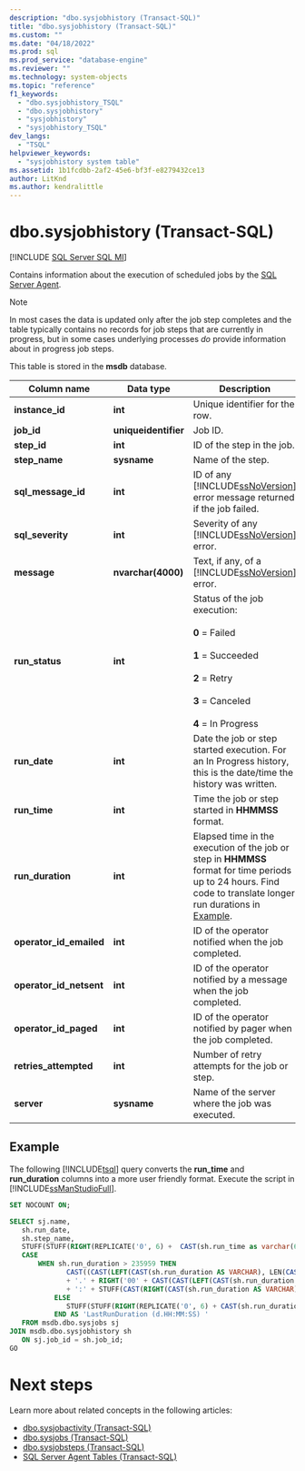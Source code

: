 ```yaml
---
description: "dbo.sysjobhistory (Transact-SQL)"
title: "dbo.sysjobhistory (Transact-SQL)"
ms.custom: ""
ms.date: "04/18/2022"
ms.prod: sql
ms.prod_service: "database-engine"
ms.reviewer: ""
ms.technology: system-objects
ms.topic: "reference"
f1_keywords: 
  - "dbo.sysjobhistory_TSQL"
  - "dbo.sysjobhistory"
  - "sysjobhistory"
  - "sysjobhistory_TSQL"
dev_langs: 
  - "TSQL"
helpviewer_keywords: 
  - "sysjobhistory system table"
ms.assetid: 1b1fcdbb-2af2-45e6-bf3f-e8279432ce13
author: LitKnd
ms.author: kendralittle
---
```

# dbo.sysjobhistory (Transact-SQL)
[!INCLUDE [SQL Server SQL MI](../../includes/applies-to-version/sql-asdbmi.md)]

Contains information about the execution of scheduled jobs by the [SQL Server Agent](../../ssms/agent/sql-server-agent.md).
  
> [!NOTE]
> In most cases the data is updated only after the job step completes and the table typically contains no records for job steps that are currently in progress, but in some cases underlying processes *do* provide information about in progress job steps.

This table is stored in the **msdb** database.  
  
|Column name|Data type|Description|  
|-----------------|---------------|-----------------|  
|**instance_id**|**int**|Unique identifier for the row.|  
|**job_id**|**uniqueidentifier**|Job ID.|  
|**step_id**|**int**|ID of the step in the job.|  
|**step_name**|**sysname**|Name of the step.|  
|**sql_message_id**|**int**|ID of any [!INCLUDE[ssNoVersion](../../includes/ssnoversion-md.md)] error message returned if the job failed.|  
|**sql_severity**|**int**|Severity of any [!INCLUDE[ssNoVersion](../../includes/ssnoversion-md.md)] error.|  
|**message**|**nvarchar(4000)**|Text, if any, of a [!INCLUDE[ssNoVersion](../../includes/ssnoversion-md.md)] error.|  
|**run_status**|**int**|Status of the job execution:<br /><br /> **0** = Failed<br /><br /> **1** = Succeeded<br /><br /> **2** = Retry<br /><br /> **3** = Canceled<br /><br />**4** = In Progress|  
|**run_date**|**int**|Date the job or step started execution. For an In Progress history, this is the date/time the history was written.|  
|**run_time**|**int**|Time the job or step started in **HHMMSS** format.|  
|**run_duration**|**int**|Elapsed time in the execution of the job or step in **HHMMSS** format for time periods up to 24 hours. Find code to translate longer run durations in [Example](#example).|  
|**operator_id_emailed**|**int**|ID of the operator notified when the job completed.|  
|**operator_id_netsent**|**int**|ID of the operator notified by a message when the job completed.|  
|**operator_id_paged**|**int**|ID of the operator notified by pager when the job completed.|  
|**retries_attempted**|**int**|Number of retry attempts for the job or step.|  
|**server**|**sysname**|Name of the server where the job was executed.|  
  
## Example

The following [!INCLUDE[tsql](../../includes/tsql-md.md)] query converts the **run_time** and **run_duration** columns into a more user friendly format.  Execute the script in [!INCLUDE[ssManStudioFull](../../includes/ssmanstudiofull-md.md)].
 
 ```sql
SET NOCOUNT ON;
 
SELECT sj.name,
    sh.run_date,
    sh.step_name,
    STUFF(STUFF(RIGHT(REPLICATE('0', 6) +  CAST(sh.run_time as varchar(6)), 6), 3, 0, ':'), 6, 0, ':') 'run_time',
    CASE 
        WHEN sh.run_duration > 235959 THEN
    		   CAST((CAST(LEFT(CAST(sh.run_duration AS VARCHAR), LEN(CAST(sh.run_duration AS VARCHAR)) - 4) AS INT) / 24) AS VARCHAR)
    		   + '.' + RIGHT('00' + CAST(CAST(LEFT(CAST(sh.run_duration AS VARCHAR), LEN(CAST(sh.run_duration AS VARCHAR)) - 4) AS INT) % 24 AS VARCHAR), 2)
    		   + ':' + STUFF(CAST(RIGHT(CAST(sh.run_duration AS VARCHAR), 4) AS VARCHAR(6)), 3, 0, ':')
    		ELSE
    		   STUFF(STUFF(RIGHT(REPLICATE('0', 6) + CAST(sh.run_duration AS VARCHAR(6)), 6), 3, 0, ':'), 6, 0, ':')
    		END AS 'LastRunDuration (d.HH:MM:SS) '
    FROM msdb.dbo.sysjobs sj
JOIN msdb.dbo.sysjobhistory sh
    ON sj.job_id = sh.job_id;
GO
```

# Next steps

Learn more about related concepts in the following articles:

- [dbo.sysjobactivity (Transact-SQL)](dbo-sysjobactivity-transact-sql.md)
- [dbo.sysjobs (Transact-SQL)](dbo-sysjobs-transact-sql.md)
- [dbo.sysjobsteps (Transact-SQL)](dbo-sysjobsteps-transact-sql.md)
- [SQL Server Agent Tables (Transact-SQL)](sql-server-agent-tables-transact-sql.md)